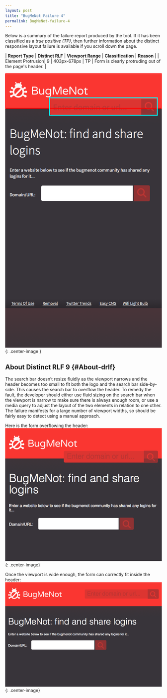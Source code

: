 ```yaml
---
layout: post
title: "BugMeNot Failure 4"
permalink: BugMeNot-failure-4
---
```

Below is a summary of the failure report produced by the tool. If it has been classified as a *true positive (TP)*, then further information about the distinct responsive layout failure is available if you scroll down the page.

| **Report Type** | **Distinct RLF** | **Viewport Range** | **Classification** | **Reason** |
| Element Protrusion| 9 | 403px-678px | TP | Form is clearly protruding out of the page's header. | 

![Screenshot of the fault](assets/images/BugMeNot/fault4/overflow-Width540.png){: .center-image }

## About Distinct RLF 9 {#About-drlf}

The search bar doesn’t resize fluidly as the viewport narrows and the header becomes too small to fit both the logo and the search bar side-by-side. This causes the search bar to overflow the header. To remedy the fault, the developer should either use fluid sizing on the search bar when the viewport is narrow to make sure there is always enough room, or use a media query to adjust the layout of the two elements in relation to one other. The failure manifests for a large number of viewport widths, so should be fairly easy to detect using a manual approach.

Here is the form overflowing the header:
![Bad](assets/good-bad/rlf9/bad.png){: .center-image}

Once the viewport is wide enough, the form can correctly fit inside the header:
![OK](assets/good-bad/rlf9/ok.png){: .center-image}
